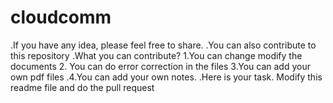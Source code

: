 # cloudcomm
.If you have any idea, please feel free to share.
.You can also contribute to this repository
.What you can contribute? 1.You can change modify the documents 2. You can do error correction in the files 3.You can add your own pdf files
.4.You can add your own notes.
.Here is your task. Modify this readme file and do the pull request

